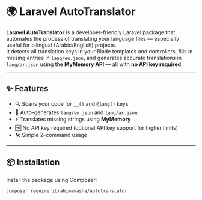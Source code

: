 # 🌍 Laravel AutoTranslator

**Laravel AutoTranslator** is a developer-friendly Laravel package that automates the process of translating your language files — especially useful for bilingual (Arabic/English) projects.  
It detects all translation keys in your Blade templates and controllers, fills in missing entries in `lang/en.json`, and generates accurate translations in `lang/ar.json` using the **MyMemory API** — all with **no API key required**.

---

## ✨ Features

- 🔍 Scans your code for `__()` and `@lang()` keys
- 🧠 Auto-generates `lang/en.json` and `lang/ar.json`
- ⚡ Translates missing strings using **MyMemory**
- 🆓 No API key required (optional API key support for higher limits)
- 🛠️ Simple 2-command usage

---

## 📦 Installation

Install the package using Composer:

```bash
composer require ibrahimamasha/autotranslator
